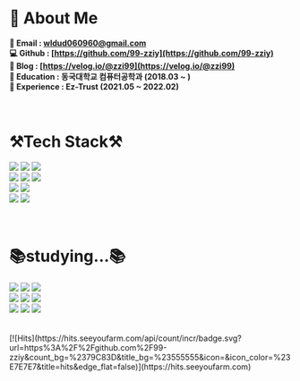<div align=left><h1>💁 About Me</h1></div>


**📧 Email : wldud060960@gmail.com** <br>
**💻 Github : [https://github.com/99-zziy](https://github.com/99-zziy)** <br>
**📝 Blog : [https://velog.io/@zzi99](https://velog.io/@zzi99)** <br>
**🏫 Education : 동국대학교 컴퓨터공학과 (2018.03 ~ )** <br>
**🏢 Experience : Ez-Trust (2021.05 ~ 2022.02)** <br>
<br>
<br>

<div align=left><h1>⚒️Tech Stack⚒️</h1></div>
<div align=left> 
  <img src="https://img.shields.io/badge/html5-E34F26?style=for-the-badge&logo=html5&logoColor=white"> 
  <img src="https://img.shields.io/badge/css-1572B6?style=for-the-badge&logo=css3&logoColor=white"> 
  <img src="https://img.shields.io/badge/javascript-F7DF1E?style=for-the-badge&logo=javascript&logoColor=black"> 
  <br>
  
  <img src="https://img.shields.io/badge/react-61DAFB?style=for-the-badge&logo=react&logoColor=black"> 
  <img src="https://img.shields.io/badge/redux-764abc?style=for-the-badge&logo=redux&logoColor=white"> 
  <img src="https://img.shields.io/badge/styled components-DB7093?style=for-the-badge&logo=styled-components&logoColor=white">
  <br>
  
  <img src="https://img.shields.io/badge/node.js-339933?style=for-the-badge&logo=Node.js&logoColor=white">
  <img src="https://img.shields.io/badge/express-000000?style=for-the-badge&logo=express&logoColor=white">
  <br>
  
  <img src="https://img.shields.io/badge/github-181717?style=for-the-badge&logo=github&logoColor=white">
  <img src="https://img.shields.io/badge/git-F05032?style=for-the-badge&logo=git&logoColor=white">
  <br>
</div>
<br>
<br>
<div align=left><h1>📚studying...📚</h1></div>
<div align=left> 
  <img src="https://img.shields.io/badge/Next.js-ffffff?style=for-the-badge&logo=Next.js&logoColor=000000"> 
  <img src="https://img.shields.io/badge/Typescript-3178c6?style=for-the-badge&logo=Typescript&logoColor=white"> 
  <img src="https://img.shields.io/badge/recoil-3578e5?style=for-the-badge&logo=recoil&logoColor=black"> 
  <br>
  
  <img src="https://img.shields.io/badge/React Query-ff4154?style=for-the-badge&logo=React Query&logoColor=white"> 
  <img src="https://img.shields.io/badge/emotion-d36ac2?style=for-the-badge&logo=emotion&logoColor=white"> 
  <img src="https://img.shields.io/badge/Storybook-DB7093?style=for-the-badge&logo=Storybook&logoColor=white">
  <br>
  
  <img src="https://img.shields.io/badge/webpack-8dd6f9?style=for-the-badge&logo=webpack&logoColor=white"> 
  <img src="https://img.shields.io/badge/jest-c21325?style=for-the-badge&logo=jest&logoColor=white"> 
  <img src="https://img.shields.io/badge/testing library-e34c26?style=for-the-badge&logo=testing library&logoColor=white">
  <br>
 
  <br>
</div>

<br>
[![Hits](https://hits.seeyoufarm.com/api/count/incr/badge.svg?url=https%3A%2F%2Fgithub.com%2F99-zziy&count_bg=%2379C83D&title_bg=%23555555&icon=&icon_color=%23E7E7E7&title=hits&edge_flat=false)](https://hits.seeyoufarm.com)
